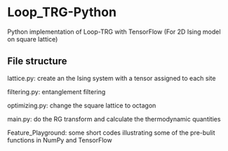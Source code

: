 # Loop_TRG-Python
Python implementation of Loop-TRG with TensorFlow (For 2D Ising model on square lattice)

## File structure

lattice.py: create an the Ising system with a tensor assigned to each site

filtering.py: entanglement filtering

optimizing.py: change the square lattice to octagon

main.py: do the RG transform and calculate the thermodynamic quantities

Feature_Playground: some short codes illustrating some of the pre-bulit functions in NumPy and TensorFlow
